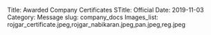 Title: Awarded Company Certificates
STitle: Official
Date: 2019-11-03
Category: Message
slug: company_docs
Images_list: rojgar_certificate.jpeg,rojgar_nabikaran.jpeg,pan.jpeg,reg.jpeg